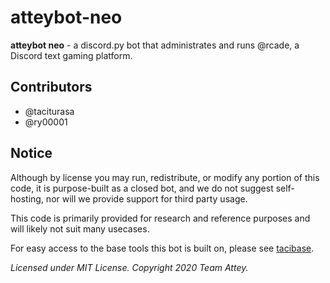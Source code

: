 # atteybot-neo

**atteybot neo** - a discord.py bot that administrates and runs @rcade, a Discord text gaming platform.

## Contributors
- @taciturasa
- @ry00001

## Notice

Although by license you may run, redistribute, or modify any portion of this code, it is purpose-built as a closed bot, and we do not suggest self-hosting, nor will we provide support for third party usage.

This code is primarily provided for research and reference purposes and will likely not suit many usecases.

For easy access to the base tools this bot is built on, please see [tacibase](https://github.com/taciturasa/tacibase).


_Licensed under MIT License. Copyright 2020 Team Attey._